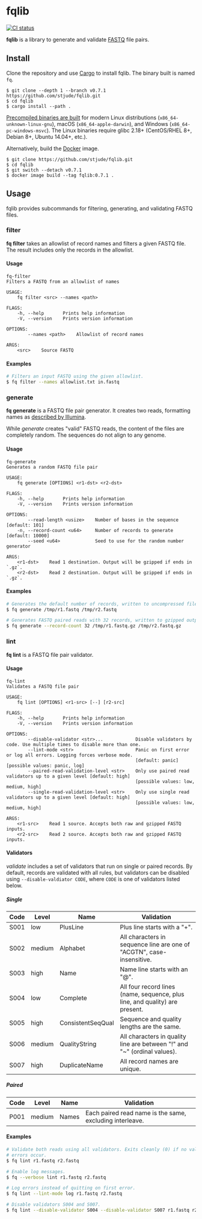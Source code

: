 # fqlib

[![CI status](https://github.com/stjude/fqlib/workflows/CI/badge.svg)](https://github.com/stjude/fqlib/actions)

**fqlib** is a library to generate and validate [FASTQ] file pairs.

[FASTQ]: https://en.wikipedia.org/wiki/FASTQ_format

## Install

Clone the repository and use [Cargo] to install fqlib. The binary built is
named `fq`.

```
$ git clone --depth 1 --branch v0.7.1 https://github.com/stjude/fqlib.git
$ cd fqlib
$ cargo install --path .
```

[Precompiled binaries are built][releases] for modern Linux distributions
(`x86_64-unknown-linux-gnu`), macOS (`x86_64-apple-darwin`), and Windows
(`x86_64-pc-windows-msvc`). The Linux binaries require glibc 2.18+ (CentOS/RHEL
8+, Debian 8+, Ubuntu 14.04+, etc.).

Alternatively, build the [Docker] image.

```
$ git clone https://github.com/stjude/fqlib.git
$ cd fqlib
$ git switch --detach v0.7.1
$ docker image build --tag fqlib:0.7.1 .
```

[Cargo]: https://doc.rust-lang.org/cargo/getting-started/installation.html
[releases]: https://github.com/stjude/fqlib/releases
[Docker]: https://www.docker.com/

## Usage

fqlib provides subcommands for filtering, generating, and validating FASTQ
files.

### filter

**fq filter** takes an allowlist of record names and filters a given FASTQ
file. The result includes only the records in the allowlist.

#### Usage

```
fq-filter
Filters a FASTQ from an allowlist of names

USAGE:
    fq filter <src> --names <path>

FLAGS:
    -h, --help       Prints help information
    -V, --version    Prints version information

OPTIONS:
        --names <path>    Allowlist of record names

ARGS:
    <src>    Source FASTQ
```

#### Examples

```sh
# Filters an input FASTQ using the given allowlist.
$ fq filter --names allowlist.txt in.fastq
```

### generate

**fq generate** is a FASTQ file pair generator. It creates two reads, formatting
names as [described by Illumina][1].

While _generate_ creates "valid" FASTQ reads, the content of the files are
completely random. The sequences do not align to any genome.

[1]: https://help.basespace.illumina.com/articles/descriptive/fastq-files/

#### Usage

```
fq-generate
Generates a random FASTQ file pair

USAGE:
    fq generate [OPTIONS] <r1-dst> <r2-dst>

FLAGS:
    -h, --help       Prints help information
    -V, --version    Prints version information

OPTIONS:
        --read-length <usize>    Number of bases in the sequence [default: 101]
    -n, --record-count <u64>     Number of records to generate [default: 10000]
        --seed <u64>             Seed to use for the random number generator

ARGS:
    <r1-dst>    Read 1 destination. Output will be gzipped if ends in `.gz`.
    <r2-dst>    Read 2 destination. Output will be gzipped if ends in `.gz`.
```

#### Examples

```sh
# Generates the default number of records, written to uncompressed files.
$ fq generate /tmp/r1.fastq /tmp/r2.fastq

# Generates FASTQ paired reads with 32 records, written to gzipped outputs.
$ fq generate --record-count 32 /tmp/r1.fastq.gz /tmp/r2.fastq.gz
```

### lint

**fq lint** is a FASTQ file pair validator.

#### Usage

```
fq-lint
Validates a FASTQ file pair

USAGE:
    fq lint [OPTIONS] <r1-src> [--] [r2-src]

FLAGS:
    -h, --help       Prints help information
    -V, --version    Prints version information

OPTIONS:
        --disable-validator <str>...            Disable validators by code. Use multiple times to disable more than one.
        --lint-mode <str>                       Panic on first error or log all errors. Logging forces verbose mode.
                                                [default: panic]  [possible values: panic, log]
        --paired-read-validation-level <str>    Only use paired read validators up to a given level [default: high]
                                                [possible values: low, medium, high]
        --single-read-validation-level <str>    Only use single read validators up to a given level [default: high]
                                                [possible values: low, medium, high]

ARGS:
    <r1-src>    Read 1 source. Accepts both raw and gzipped FASTQ inputs.
    <r2-src>    Read 2 source. Accepts both raw and gzipped FASTQ inputs.
```

#### Validators

_validate_ includes a set of validators that run on single or paired records.
By default, records are validated with all rules, but validators can be
disabled using `--disable-valdiator CODE`, where `CODE` is one of validators
listed below.

##### Single

| Code | Level  | Name              | Validation
|------|--------|-------------------|------------
| S001 | low    | PlusLine          | Plus line starts with a "+".
| S002 | medium | Alphabet          | All characters in sequence line are one of "ACGTN", case-insensitive.
| S003 | high   | Name              | Name line starts with an "@".
| S004 | low    | Complete          | All four record lines (name, sequence, plus line, and quality) are present.
| S005 | high   | ConsistentSeqQual | Sequence and quality lengths are the same.
| S006 | medium | QualityString     | All characters in quality line are between "!" and "~" (ordinal values).
| S007 | high   | DuplicateName     | All record names are unique.

##### Paired

| Code | Level   | Name              | Validation
|------|---------|-------------------|------------
| P001 | medium  | Names             | Each paired read name is the same, excluding interleave.

#### Examples

```sh
# Validate both reads using all validators. Exits cleanly (0) if no validation
# errors occur.
$ fq lint r1.fastq r2.fastq

# Enable log messages.
$ fq --verbose lint r1.fastq r2.fastq

# Log errors instead of quitting on first error.
$ fq lint --lint-mode log r1.fastq r2.fastq

# Disable validators S004 and S007.
$ fq lint --disable-validator S004 --disable-validator S007 r1.fastq r2.fastq
```
